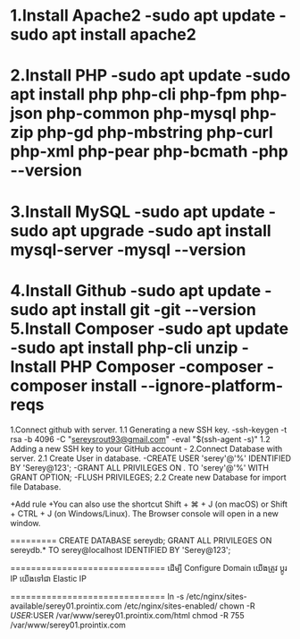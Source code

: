 1.Install Apache2
	-sudo apt update
	-sudo apt install apache2
====================================
2.Install PHP
	-sudo apt update
	-sudo apt install php php-cli php-fpm php-json php-common php-mysql php-zip php-gd php-mbstring php-curl php-xml php-pear php-bcmath
	-php --version
====================================
3.Install MySQL
	-sudo apt update
	-sudo apt upgrade
	-sudo apt install mysql-server
	-mysql --version
=====================================
4.Install Github
	-sudo apt update
	-sudo apt install git
	-git --version
5.Install Composer
	-sudo apt update
	-sudo apt install php-cli unzip
	-Install PHP Composer
	-composer
	-composer install --ignore-platform-reqs
======================================
1.Connect github with server.
1.1 Generating a new SSH key.
	-ssh-keygen -t rsa -b 4096 -C "sereysrout93@gmail.com"
	-eval "$(ssh-agent -s)"
1.2 Adding a new SSH key to your GitHub account
	-
2.Connect Database with server.
2.1 Create User in database.
	-CREATE USER 'serey'@'%' IDENTIFIED BY 'Serey@123';
	-GRANT ALL PRIVILEGES ON *.* TO 'serey'@'%' WITH GRANT OPTION;
	-FLUSH PRIVILEGES;
2.2 Create new Database for import file Database.

+Add rule
+You can also use the shortcut Shift + ⌘ + J (on macOS) or Shift + CTRL + J (on Windows/Linux). The Browser console will open in a new window.

=========
CREATE DATABASE sereydb;
GRANT ALL PRIVILEGES ON sereydb.* TO serey@localhost IDENTIFIED BY 'Serey@123';

==============================
ដើម្បី Configure Domain យើងត្រូវ ប្ដូរ  IP យើងទៅជា Elastic IP 



==============================
 ln -s /etc/nginx/sites-available/serey01.prointix.com /etc/nginx/sites-enabled/
chown -R $USER:$USER /var/www/serey01.prointix.com/html
chmod -R 755 /var/www/serey01.prointix.com